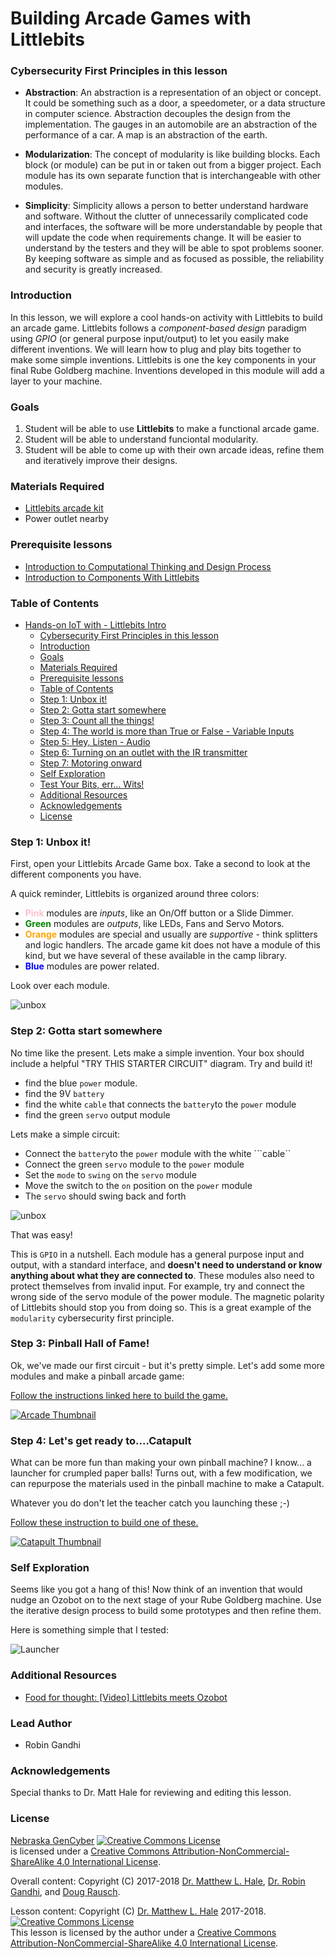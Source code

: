 # Building Arcade Games with Littlebits

### Cybersecurity First Principles in this lesson

* __Abstraction__: An abstraction is a representation of an object or concept. It could be something such as a door, a speedometer, or a data structure in computer science. Abstraction decouples the design from the implementation. The gauges in an automobile are an abstraction of the performance of a car. A map is an abstraction of the earth.

* __Modularization__: The concept of modularity is like building blocks. Each block (or module) can be put in or taken out from a bigger project. Each module has its own separate function that is interchangeable with other modules.

* __Simplicity__: Simplicity allows a person to better understand hardware and software. Without the clutter of unnecessarily complicated code and interfaces, the software will be more understandable by people that will update the code when requirements change. It will be easier to understand by the testers and they will be able to spot problems sooner. By keeping software as simple and as focused as possible, the reliability and security is greatly increased.

### Introduction
In this lesson, we will explore a cool hands-on activity with Littlebits to build an arcade game. Littlebits follows a _component-based design_ paradigm using _GPIO_ (or general purpose input/output) to let you easily make different inventions. We will learn how to plug and play bits together to make some simple inventions. Littlebits is one the key components in your final Rube Goldberg machine. Inventions developed in this module will add a layer to your machine.

### Goals
1. Student will be able to use **Littlebits** to make a functional arcade game.
2. Student will be able to understand funciontal modularity.
3. Student will be able to come up with their own arcade ideas, refine them and iteratively improve their designs.

### Materials Required

* [Littlebits arcade kit](https://littlebits.com/products/arcade-game)
* Power outlet nearby

### Prerequisite lessons
* [Introduction to Computational Thinking and Design Process](https://mlhale.github.io/nebraska-gencyber-modules/intro_to_computational_thinking_and_design_process/README/)
* [Introduction to Components With Littlebits](https://mlhale.github.io/nebraska-gencyber-modules/intro_to_components_with_littlebits/README/)

### Table of Contents
<!-- TOC START min:1 max:3 link:true update:true -->
- [Hands-on IoT with - Littlebits Intro](#hands-on-iot-with---littlebits-intro)
    - [Cybersecurity First Principles in this lesson](#cybersecurity-first-principles-in-this-lesson)
    - [Introduction](#introduction)
    - [Goals](#goals)
    - [Materials Required](#materials-required)
    - [Prerequisite lessons](#prerequisite-lessons)
    - [Table of Contents](#table-of-contents)
    - [Step 1: Unbox it!](#step-1-unbox-it)
    - [Step 2: Gotta start somewhere](#step-2-gotta-start-somewhere)
    - [Step 3: Count all the things!](#step-3-count-all-the-things)
    - [Step 4: The world is more than True or False - Variable Inputs](#step-4-the-world-is-more-than-true-or-false---variable-inputs)
    - [Step 5: Hey, Listen - Audio](#step-5-hey-listen---audio)
    - [Step 6: Turning on an outlet with the IR transmitter](#step-6-turning-on-an-outlet-with-the-ir-transmitter)
    - [Step 7: Motoring onward](#step-7-motoring-onward)
    - [Self Exploration](#self-exploration)
    - [Test Your Bits, err... Wits!](#test-your-bits-err-wits)
    - [Additional Resources](#additional-resources)
    - [Acknowledgements](#acknowledgements)
    - [License](#license)

<!-- TOC END -->

### Step 1: Unbox it!
First, open your Littlebits Arcade Game box. Take a second to look at the different components you have.

A quick reminder, Littlebits is organized around three colors:

* **<span style="color: pink">Pink</span>** modules are _inputs_, like an On/Off button or a Slide Dimmer.
* **<span style="color: green">Green</span>** modules are _outputs_, like LEDs, Fans and Servo Motors.
* **<span style="color: orange">Orange</span>** modules are special and usually are _supportive_ - think splitters and logic handlers. The arcade game kit does not have a module of this kind, but we have several of these available in the camp library.
* **<span style="color: blue">Blue</span>** modules are power related.

Look over each module.

![unbox](./img/unboxed.jpg)

### Step 2: Gotta start somewhere
No time like the present. Lets make a simple invention. Your box should include a helpful "TRY THIS STARTER CIRCUIT" diagram. Try and build it!

* find the blue ```power``` module.
* find the 9V ```battery```
* find the white ```cable``` that connects the ```battery```to the ```power``` module
* find the green ```servo``` output module

Lets make a simple circuit:

* Connect the ```battery```to the ```power``` module with the white ```cable``
* Connect the green ```servo``` module to the ```power``` module
* Set the ```mode``` to ```swing``` on the ```servo``` module
* Move the switch to the ```on``` position on the ```power``` module
* The ```servo``` should swing back and forth

![unbox](./img/starter-circuit.jpg)

That was easy!

This is `GPIO` in a nutshell. Each module has a general purpose input and output, with a standard interface, and **doesn't need to understand or know anything about what they are connected to**. These modules also need to protect themselves from invalid input. For example, try and connect the wrong side of the servo module of the power module. The magnetic polarity of Littlebits should stop you from doing so. This is a great example of the `modularity` cybersecurity first principle.

### Step 3: Pinball Hall of Fame!
Ok, we've made our first circuit - but it's pretty simple. Let's add some more modules and make a pinball arcade game:

[Follow the instructions linked here to build the game.](./files/pinball-instructions.pdf)

[![Arcade Thumbnail](./img/arcadethumbnail.png)](./files/pinball-instructions.pdf)


### Step 4: Let's get ready to....Catapult

What can be more fun than making your own pinball machine? I know... a launcher for crumpled paper balls! Turns out, with a few modification, we can repurpose the materials used in the pinball machine to make a Catapult.

Whatever you do don't let the teacher catch you launching these ;-)

[Follow these instruction to build one of these.](./files/catapult-instructions.pdf)

[![Catapult Thumbnail](./img/catapultthumbnail.png)](./files/catapult-instructions.pdf)

### Self Exploration
Seems like you got a hang of this! Now think of an invention that would nudge an Ozobot on to the next stage of your Rube Goldberg machine. Use the iterative design process to build some prototypes and then refine them.

Here is something simple that I tested:

![Launcher](./img/launcher.gif)

### Additional Resources
- [Food for thought: [Video] Littlebits meets Ozobot](https://www.youtube.com/watch?v=2uUBTV7fL_U)

### Lead Author

- Robin Gandhi

### Acknowledgements
Special thanks to Dr. Matt Hale for reviewing and editing this lesson.

### License
[Nebraska GenCyber](https://github.com/MLHale/nebraska-gencyber) <a rel="license" href="http://creativecommons.org/licenses/by-nc-sa/4.0/"><img alt="Creative Commons License" style="border-width:0" src="https://i.creativecommons.org/l/by-nc-sa/4.0/88x31.png" /></a><br /> is licensed under a <a rel="license" href="http://creativecommons.org/licenses/by-nc-sa/4.0/">Creative Commons Attribution-NonCommercial-ShareAlike 4.0 International License</a>.

Overall content: Copyright (C) 2017-2018  [Dr. Matthew L. Hale](http://faculty.ist.unomaha.edu/mhale/), [Dr. Robin Gandhi](http://faculty.ist.unomaha.edu/rgandhi/), and [Doug Rausch](http://www.bellevue.edu/about/leadership/faculty/rausch-douglas).

Lesson content: Copyright (C) [Dr. Matthew L. Hale](http://faculty.ist.unomaha.edu/mhale/) 2017-2018.  
<a rel="license" href="http://creativecommons.org/licenses/by-nc-sa/4.0/"><img alt="Creative Commons License" style="border-width:0" src="https://i.creativecommons.org/l/by-nc-sa/4.0/88x31.png" /></a><br /><span xmlns:dct="http://purl.org/dc/terms/" property="dct:title">This lesson</span> is licensed by the author under a <a rel="license" href="http://creativecommons.org/licenses/by-nc-sa/4.0/">Creative Commons Attribution-NonCommercial-ShareAlike 4.0 International License</a>.
